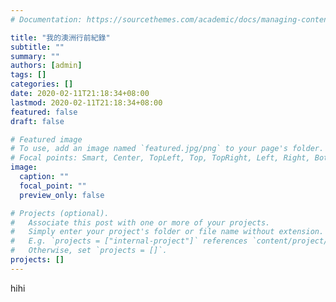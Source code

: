 ```yaml
---
# Documentation: https://sourcethemes.com/academic/docs/managing-content/

title: "我的澳洲行前紀錄"
subtitle: ""
summary: ""
authors: [admin]
tags: []
categories: []
date: 2020-02-11T21:18:34+08:00
lastmod: 2020-02-11T21:18:34+08:00
featured: false
draft: false

# Featured image
# To use, add an image named `featured.jpg/png` to your page's folder.
# Focal points: Smart, Center, TopLeft, Top, TopRight, Left, Right, BottomLeft, Bottom, BottomRight.
image:
  caption: ""
  focal_point: ""
  preview_only: false

# Projects (optional).
#   Associate this post with one or more of your projects.
#   Simply enter your project's folder or file name without extension.
#   E.g. `projects = ["internal-project"]` references `content/project/deep-learning/index.md`.
#   Otherwise, set `projects = []`.
projects: []
---
```


hihi